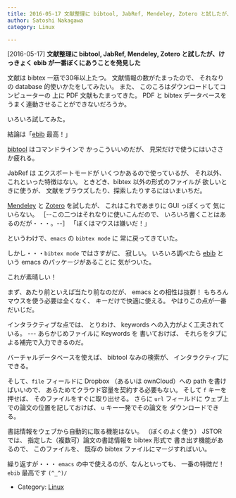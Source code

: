 ```yaml
---
title: 2016-05-17 文献整理に bibtool, JabRef, Mendeley, Zotero と試したが、けっきょく ebib が一番ぼくにあうことを発見した
author: Satoshi Nakagawa
category: Linux

---
```


[2016-05-17] **文献整理に bibtool, JabRef, Mendeley, Zotero と試したが、けっきょく ebib が一番ぼくにあうことを発見した** 

 文献は bibtex 一筋で30年以上たつ。
文献情報の数がたまったので、
それなりの database 的使いかたをしてみたい。
また、
このころはダウンロードしてコンピューターの
上に PDF 文献もたまってきた。
PDF と bibtex データベースを
うまく連動させることができないだろうか。

 いろいろ試してみた。

 結論は「[ebib](http://ebib.sourceforge.net/)
最高！」

<!--more-->

 [bibtool](http://www.gerd-neugebauer.de/software/TeX/BibTool/) はコマンドラインで
かっこういいのだが、
見栄だけで使うにはいささか疲れる。

 JabRef は エクスポートモードが
いくつかあるので使っているが、
それ以外、これといった特徴はない。
ときどき、bibtex 以外の形式のファイルが
欲しいときに使うが、
文献をブラウズしたり、探索したりするにはいまいちだ。

 [Mendeley](https://ja.wikipedia.org/wiki/Mendeley) と
[Zotero](https://ja.wikipedia.org/wiki/Zotero) を試したが、
これはこれであまりに GUI っぽくって
気にいらない。
［--この二つはそれなりに使いこんだので、
いろいろ書くことはあるのだが・・・。--］
「ぼくはマウスは嫌いだ！」

 というわけで、`emacs` の `bibtex mode` に
常に戻ってきていた。

 しかし・・・`bibtex mode` ではさすがに、
寂しい。
いろいろ調べたら
[ebib](http://ebib.sourceforge.net/) という emacs のパッケージがあることに
気がついた。

 これが素晴しい！

 まず、あたり前といえば当たり前なのだが、
emacs との相性は抜群！
もちろんマウスを使う必要は全くなく、
キーだけで快適に使える。
やはりこの点が一番だいじだ。

 インタラクティブな点では、
とりわけ、
keywords への入力がよく工夫されている。
--- あらかじめファイルに Keywords を
書いておけば、
それらをタブによる補完で入力できるのだ。

 バーチャルデータベースを使えば、
bibtool なみの検索が、
インタラクティブにできる。

 そして、`file` フィールドに
Dropbox （あるいは
ownCloud）への path を書けばいいので、
あらためてクラウド容量を契約する必要もない。
そして `f` キーを押せば、
そのファイルをすぐに取り出せる。
さらに `url` フィールドに
ウェブ上での論文の位置を記しておけば、
`u` キー一発でその論文を
ダウンロードできる。

 書誌情報をウェブから自動的に取る機能はない。
（ぼくのよく使う） JSTOR では、
指定した（複数可）論文の書誌情報を bibtex 形式で
書き出す機能があるので、
このファイルを、
既存の bibtex ファイルにマージすればいい。

 繰り返すが・・・
`emacs` の中で使えるのが、なんといっても、
一番の特徴だ！
`ebib` 最高です `(^_^)/`

- Category: [Linux](https://merapano.github.io/categories.html#Linux)

